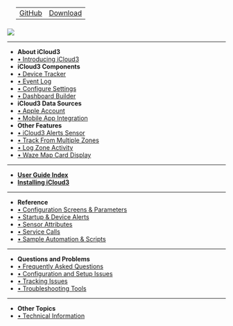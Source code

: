 <nav>
  <table style="padding: 10px 0px 5px 20px;">
    <tr>
      <td>
        <a href="https://github.com/gcobb321/icloud3_v3" class="button-base">GitHub</a>
      </td>
      <td>
        <a href="https://github.com/gcobb321/icloud3_v3/releases" class="button-base">Download</a>
      </td>
    </tr>
  </table>
</nav>
<a href="https://www.buymeacoffee.com/gcobb321" target="_blank"><img src="images/buymeacoffee-sidebar-button.png"/></a>

------
- **About iCloud3**
- [ •  Introducing iCloud3](chapters/1ai-introduction.md)
- **iCloud3 Components**
- [ • Device Tracker](chapters/1cs-device-tracker.md)
- [ • Event Log](chapters/1cs-event-log.md)
- [ • Configure Settings](chapters/1cs-configure-settings.md)
- [ • Dashboard Builder](chapters/1cs-dashboard-builder.md)
- **iCloud3 Data Sources**
- [ • Apple Account](chapters/1ds-apple-account.md)
- [ •  Mobile App Integration](chapters/1ds-mobile-app.md)
- **Other Features**
- [ • iCloud3 Alerts Sensor](chapters/1as-icloud3-alerts-sensor.md)
- [ • Track From Multiple Zones](chapters/1of-track-from-zone.md)
- [ •  Log Zone Activity](chapters/1of-log-zone-activity.md)
-  [•  Waze Map Card Display](chapters/1of-waze-map-card.md)

------
- [**User Guide Index**](chapters/2-index.md)
- [**Installing iCloud3**](chapters/2-installing-and-configuring.md)

------
- **Reference**
- [ •  Configuration Screens & Parameters](chapters/7.1-config-parms.md)
- [ • Startup & Device Alerts](chapters/7.6-alerts.md)
- [ •  Sensor Attributes](chapters/7.3-attributes.md)
- [ •  Service Calls](chapters/7.4-service-calls.md)
- [ •  Sample Automation & Scripts](chapters/7.5-sample-automation-scripts.md)
  
------
- **Questions and Problems**
- [ •  Frequently Asked Questions](chapters/8.1-freq-asked-questions.md)
- [ •  Configuration and Setup Issues](chapters/8.2-configuration-setup-issues.md)
- [ •  Tracking Issues](chapters/8.3-tracking-issues.md)
- [ •  Troubleshooting Tools](chapters/8.4-troubleshooting-tools.md)
  
------
- **Other Topics**
- [ •  Technical Information](chapters/9.1-tech-info.md)

